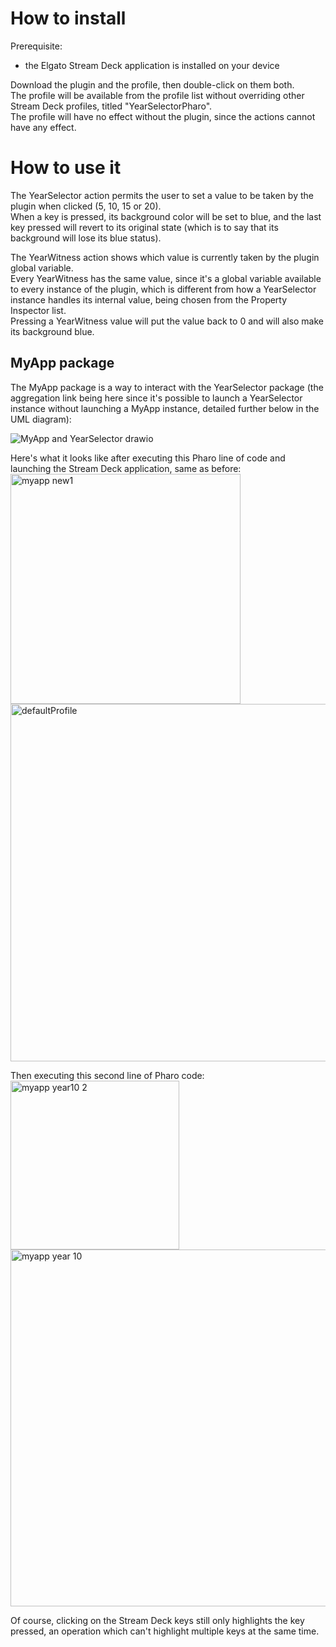 # How to install
Prerequisite:
- the Elgato Stream Deck application is installed on your device

Download the plugin and the profile, then double-click on them both. \
The profile will be available from the profile list without overriding other Stream Deck profiles, titled "YearSelectorPharo". \
The profile will have no effect without the plugin, since the actions cannot have any effect.

# How to use it
The YearSelector action permits the user to set a value to be taken by the plugin when clicked (5, 10, 15 or 20). \
When a key is pressed, its background color will be set to blue, and the last key pressed will revert to its original state (which is to say that its background will lose its blue status).

The YearWitness action shows which value is currently taken by the plugin global variable. \
Every YearWitness has the same value, since it's a global variable available to every instance of the plugin, which is different from how a YearSelector instance handles its internal value, being chosen from the Property Inspector list. \
Pressing a YearWitness value will put the value back to 0 and will also make its background blue.

## MyApp package
The MyApp package is a way to interact with the YearSelector package (the aggregation link being here since it's possible to launch a YearSelector instance without launching a MyApp instance, detailed further below in the UML diagram):

![MyApp and YearSelector drawio](https://github.com/OpenSmock/PharoStreamDeck/assets/76944457/f56fdeb7-6fc6-4f95-8185-636ef497063f)

Here's what it looks like after executing this Pharo line of code and launching the Stream Deck application, same as before: \
<img width="368" alt="myapp new1" src="https://github.com/OpenSmock/PharoStreamDeck/assets/76944457/c639c200-bec8-40a3-af51-690ef730dd31"> \
<img width="572" alt="defaultProfile" src="https://github.com/OpenSmock/PharoStreamDeck/assets/76944457/6e119585-7956-4961-9231-6e65538ae11b">

Then executing this second line of Pharo code: \
<img width="270" alt="myapp year10 2" src="https://github.com/OpenSmock/PharoStreamDeck/assets/76944457/6437d3f7-a4b0-46f7-bb54-5f77eb57799a"> \
<img width="571" alt="myapp year 10" src="https://github.com/OpenSmock/PharoStreamDeck/assets/76944457/121a09f6-d583-4f72-8bf7-3d3136ae98f9">

Of course, clicking on the Stream Deck keys still only highlights the key pressed, an operation which can't highlight multiple keys at the same time.
